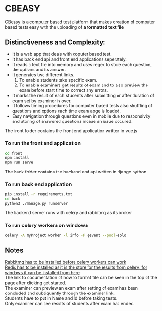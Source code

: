 # CBEASY

CBeasy is a computer based test platform that makes creation of computer based tests easy with the uploading of **a formatted text file**

## Distinctiveness and Complexity:
- It is a web app that deals with coputer based test.
- It has back end api and front end applications seperately.
- It reads a text file into memory and uses regex to store each question, the options and its answer.
- It generates two different links.
  1. To enable students take specific exam.
  2. To enable examiners get results of exam and to also preview the exam before start time to correct any errors.
- It marks the result of each students after submitting or after duration of exam set by examiner is over.
- It follows timing procedures for computer based tests also shuffling of questions and options each time exam apge is loaded.
- Easy navigation through questions even in mobile due to responsivity and storing of answered questions incase an issue occured.




The front folder contains the front end application written in vue.js
### To run the front end application 
```bash
cd front
npm install
npm run serve
```

The back folder contains the backend end api written in django python
### To run back end application
```bash
pip install -r requirements.txt
cd back
python3 ./manage.py runserver
```

The backend server runs with celery and rabbitmq as its broker
### To run celery workers on windows
```bash
celery -A myProject worker -l info -P gevent --pool=solo
```

## Notes
[Rabbitmq has to be installed before celery workers can work](https://www.rabbitmq.com/install-windows.html)\
[Redis has to be installed as it is the store for the results from celery, for windows it can be installed from here](https://github.com/microsoftarchive/redis/releases/download/win-3.0.504/Redis-x64-3.0.504.zip)\
The link to documentation of how to format file can be seen in the top of the page after clicking get started.\
The examiner can preview an exam after setting of exam has been concluded and subsiquently through the examiner link.\
Students have to put in Name and Id before taking tests.\
Only examiner can see results of students after exam has ended.

